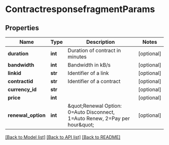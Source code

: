# ContractresponsefragmentParams

## Properties
Name | Type | Description | Notes
------------ | ------------- | ------------- | -------------
**duration** | **int** | Duration of contract in minutes | [optional] 
**bandwidth** | **int** | Bandwidth in kB/s | [optional] 
**linkid** | **str** | Identifier of a link | [optional] 
**contractid** | **str** | Identifier of a contract | [optional] 
**currency_id** | **str** |  | [optional] 
**price** | **int** |  | [optional] 
**renewal_option** | **int** | \&quot;Renewal Option: 0&#x3D;Auto Disconnect, 1&#x3D;Auto Renew, 2&#x3D;Pay per hour\&quot; | [optional] 

[[Back to Model list]](../README.md#documentation-for-models) [[Back to API list]](../README.md#documentation-for-api-endpoints) [[Back to README]](../README.md)


